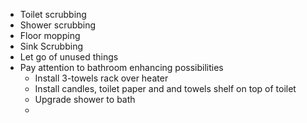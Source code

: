 - Toilet scrubbing
- Shower scrubbing
- Floor mopping
- Sink Scrubbing
- Let go of unused things
- Pay attention to bathroom enhancing possibilities
	- Install 3-towels rack over heater
	- Install candles, toilet paper and and towels shelf on top of toilet
	- Upgrade shower to bath
	-